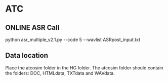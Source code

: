 # ATC

## ONLINE ASR Call
python asr_multiple_v2.1.py --code 5 --wavlist ASRpost_input.txt

## Data location
Place the atcosim folder in the HG folder. 
The atcosim folder should contain the folders: DOC, HTMLdata, TXTdata and WAVdata.


